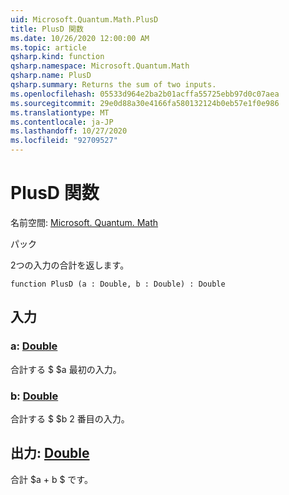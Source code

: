 ```yaml
---
uid: Microsoft.Quantum.Math.PlusD
title: PlusD 関数
ms.date: 10/26/2020 12:00:00 AM
ms.topic: article
qsharp.kind: function
qsharp.namespace: Microsoft.Quantum.Math
qsharp.name: PlusD
qsharp.summary: Returns the sum of two inputs.
ms.openlocfilehash: 05533d964e2ba2b01acffa55725ebb97d0c07aea
ms.sourcegitcommit: 29e0d88a30e4166fa580132124b0eb57e1f0e986
ms.translationtype: MT
ms.contentlocale: ja-JP
ms.lasthandoff: 10/27/2020
ms.locfileid: "92709527"
---
```

# <a name="plusd-function"></a>PlusD 関数

名前空間: [Microsoft. Quantum. Math](xref:Microsoft.Quantum.Math)

パック [](https://nuget.org/packages/)


2つの入力の合計を返します。

```qsharp
function PlusD (a : Double, b : Double) : Double
```


## <a name="input"></a>入力

### <a name="a--double"></a>a: [Double](xref:microsoft.quantum.lang-ref.double)

合計する $ $a 最初の入力。


### <a name="b--double"></a>b: [Double](xref:microsoft.quantum.lang-ref.double)

合計する $ $b 2 番目の入力。



## <a name="output--double"></a>出力: [Double](xref:microsoft.quantum.lang-ref.double)

合計 $a + b $ です。